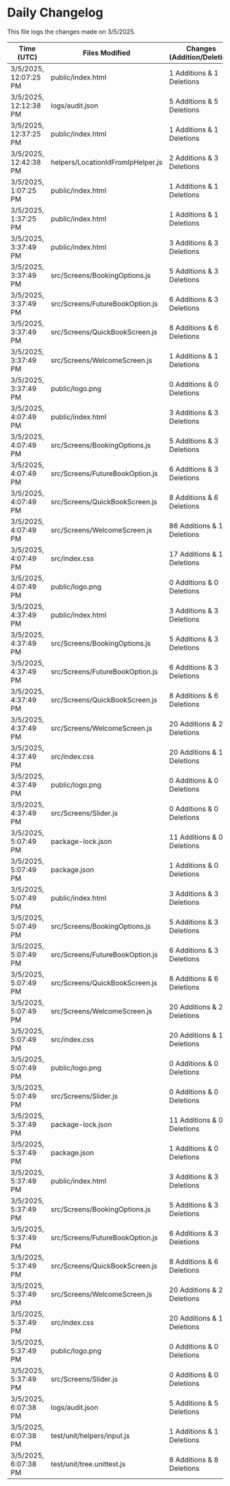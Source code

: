 # Daily Changelog

This file logs the changes made on 3/5/2025.

| Time (UTC)             | Files Modified                    | Changes (Addition/Deletion) |
|------------------------|-----------------------------------|-----------------------------|
| 3/5/2025, 12:07:25 PM | public/index.html | 1 Additions & 1 Deletions |
| 3/5/2025, 12:12:38 PM | logs/audit.json | 5 Additions & 5 Deletions|
| 3/5/2025, 12:37:25 PM | public/index.html | 1 Additions & 1 Deletions|
| 3/5/2025, 12:42:38 PM | helpers/LocationIdFromIpHelper.js | 2 Additions & 3 Deletions|
| 3/5/2025, 1:07:25 PM | public/index.html | 1 Additions & 1 Deletions|
| 3/5/2025, 1:37:25 PM | public/index.html | 1 Additions & 1 Deletions|
| 3/5/2025, 3:37:49 PM | public/index.html | 3 Additions & 3 Deletions|
| 3/5/2025, 3:37:49 PM | src/Screens/BookingOptions.js | 5 Additions & 3 Deletions|
| 3/5/2025, 3:37:49 PM | src/Screens/FutureBookOption.js | 6 Additions & 3 Deletions|
| 3/5/2025, 3:37:49 PM | src/Screens/QuickBookScreen.js | 8 Additions & 6 Deletions|
| 3/5/2025, 3:37:49 PM | src/Screens/WelcomeScreen.js | 1 Additions & 1 Deletions|
| 3/5/2025, 3:37:49 PM | public/logo.png | 0 Additions & 0 Deletions|
| 3/5/2025, 4:07:49 PM | public/index.html | 3 Additions & 3 Deletions|
| 3/5/2025, 4:07:49 PM | src/Screens/BookingOptions.js | 5 Additions & 3 Deletions|
| 3/5/2025, 4:07:49 PM | src/Screens/FutureBookOption.js | 6 Additions & 3 Deletions|
| 3/5/2025, 4:07:49 PM | src/Screens/QuickBookScreen.js | 8 Additions & 6 Deletions|
| 3/5/2025, 4:07:49 PM | src/Screens/WelcomeScreen.js | 86 Additions & 19 Deletions|
| 3/5/2025, 4:07:49 PM | src/index.css | 17 Additions & 1 Deletions|
| 3/5/2025, 4:07:49 PM | public/logo.png | 0 Additions & 0 Deletions|
| 3/5/2025, 4:37:49 PM | public/index.html | 3 Additions & 3 Deletions|
| 3/5/2025, 4:37:49 PM | src/Screens/BookingOptions.js | 5 Additions & 3 Deletions|
| 3/5/2025, 4:37:49 PM | src/Screens/FutureBookOption.js | 6 Additions & 3 Deletions|
| 3/5/2025, 4:37:49 PM | src/Screens/QuickBookScreen.js | 8 Additions & 6 Deletions|
| 3/5/2025, 4:37:49 PM | src/Screens/WelcomeScreen.js | 20 Additions & 20 Deletions|
| 3/5/2025, 4:37:49 PM | src/index.css | 20 Additions & 1 Deletions|
| 3/5/2025, 4:37:49 PM | public/logo.png | 0 Additions & 0 Deletions|
| 3/5/2025, 4:37:49 PM | src/Screens/Slider.js | 0 Additions & 0 Deletions|
| 3/5/2025, 5:07:49 PM | package-lock.json | 11 Additions & 0 Deletions|
| 3/5/2025, 5:07:49 PM | package.json | 1 Additions & 0 Deletions|
| 3/5/2025, 5:07:49 PM | public/index.html | 3 Additions & 3 Deletions|
| 3/5/2025, 5:07:49 PM | src/Screens/BookingOptions.js | 5 Additions & 3 Deletions|
| 3/5/2025, 5:07:49 PM | src/Screens/FutureBookOption.js | 6 Additions & 3 Deletions|
| 3/5/2025, 5:07:49 PM | src/Screens/QuickBookScreen.js | 8 Additions & 6 Deletions|
| 3/5/2025, 5:07:49 PM | src/Screens/WelcomeScreen.js | 20 Additions & 20 Deletions|
| 3/5/2025, 5:07:49 PM | src/index.css | 20 Additions & 1 Deletions|
| 3/5/2025, 5:07:49 PM | public/logo.png | 0 Additions & 0 Deletions|
| 3/5/2025, 5:07:49 PM | src/Screens/Slider.js | 0 Additions & 0 Deletions|
| 3/5/2025, 5:37:49 PM | package-lock.json | 11 Additions & 0 Deletions|
| 3/5/2025, 5:37:49 PM | package.json | 1 Additions & 0 Deletions|
| 3/5/2025, 5:37:49 PM | public/index.html | 3 Additions & 3 Deletions|
| 3/5/2025, 5:37:49 PM | src/Screens/BookingOptions.js | 5 Additions & 3 Deletions|
| 3/5/2025, 5:37:49 PM | src/Screens/FutureBookOption.js | 6 Additions & 3 Deletions|
| 3/5/2025, 5:37:49 PM | src/Screens/QuickBookScreen.js | 8 Additions & 6 Deletions|
| 3/5/2025, 5:37:49 PM | src/Screens/WelcomeScreen.js | 20 Additions & 20 Deletions|
| 3/5/2025, 5:37:49 PM | src/index.css | 20 Additions & 1 Deletions|
| 3/5/2025, 5:37:49 PM | public/logo.png | 0 Additions & 0 Deletions|
| 3/5/2025, 5:37:49 PM | src/Screens/Slider.js | 0 Additions & 0 Deletions|
| 3/5/2025, 6:07:38 PM | logs/audit.json | 5 Additions & 5 Deletions|
| 3/5/2025, 6:07:38 PM | test/unit/helpers/input.js | 1 Additions & 1 Deletions|
| 3/5/2025, 6:07:38 PM | test/unit/tree.unittest.js | 8 Additions & 8 Deletions|
